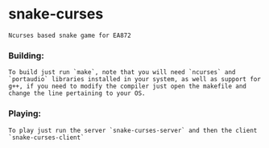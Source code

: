 # snake-curses
	Ncurses based snake game for EA872

### Building:
	To build just run `make`, note that you will need `ncurses` and `portaudio` libraries installed in your system, as well as support for g++, if you need to modify the compiler just open the makefile and change the line pertaining to your OS.

### Playing:
	To play just run the server `snake-curses-server` and then the client `snake-curses-client`
